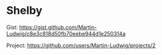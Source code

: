 # Shelby

Gist: https://gist.github.com/Martin-Ludwig/c8e3c818d50fb70eebe944d1e250314a

Project: https://github.com/users/Martin-Ludwig/projects/2
